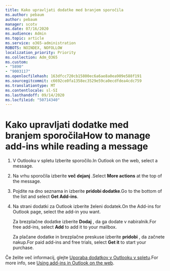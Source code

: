 ```yaml
---
title: Kako upravljati dodatke med branjem sporočila
ms.author: pebaum
author: pebaum
manager: scotv
ms.date: 07/16/2020
ms.audience: Admin
ms.topic: article
ms.service: o365-administration
ROBOTS: NOINDEX, NOFOLLOW
localization_priority: Priority
ms.collection: Adm_O365
ms.custom:
- "5890"
- "9003117"
ms.openlocfilehash: 163dfcc720cb15800ec6a6ae8a0ea909e588f191
ms.sourcegitcommit: c6692ce0fa1358ec3529e59ca0ecdfdea4cdc759
ms.translationtype: MT
ms.contentlocale: sl-SI
ms.lasthandoff: 09/14/2020
ms.locfileid: "50714340"
---
```

# <a name="how-to-manage-add-ins-while-reading-a-message"></a><span data-ttu-id="7890c-102">Kako upravljati dodatke med branjem sporočila</span><span class="sxs-lookup"><span data-stu-id="7890c-102">How to manage add-ins while reading a message</span></span>

1. <span data-ttu-id="7890c-103">V Outlooku v spletu Izberite sporočilo.</span><span class="sxs-lookup"><span data-stu-id="7890c-103">In Outlook on the web, select a message.</span></span>
    
2. <span data-ttu-id="7890c-104">Na vrhu sporočila izberite **več dejanj** .</span><span class="sxs-lookup"><span data-stu-id="7890c-104">Select **More actions** at the top of the message.</span></span>

3. <span data-ttu-id="7890c-105">Pojdite na dno seznama in izberite **pridobi dodatke**.</span><span class="sxs-lookup"><span data-stu-id="7890c-105">Go to the bottom of the list and select **Get Add-ins**.</span></span>
    
4. <span data-ttu-id="7890c-106">Na strani dodatki za Outlook izberite želeni dodatek.</span><span class="sxs-lookup"><span data-stu-id="7890c-106">On the Add-ins for Outlook page, select the add-in you want.</span></span>
    
    <span data-ttu-id="7890c-107">Za brezplačne dodatke izberite **Dodaj** , da ga dodate v nabiralnik.</span><span class="sxs-lookup"><span data-stu-id="7890c-107">For free add-ins, select **Add** to add it to your mailbox.</span></span>
    
    <span data-ttu-id="7890c-108">Za plačane dodatke in brezplačne preskuse izberite **pridobi** , da začnete nakup.</span><span class="sxs-lookup"><span data-stu-id="7890c-108">For paid add-ins and free trials, select **Get it** to start your purchase.</span></span>
    
<span data-ttu-id="7890c-109">Če želite več informacij, glejte [Uporaba dodatkov v Outlooku v spletu](https://support.microsoft.com/office/using-add-ins-in-outlook-on-the-web-8f2ce816-5df4-44a5-958c-f7f9d6dabdce).</span><span class="sxs-lookup"><span data-stu-id="7890c-109">For more info, see [Using add-ins in Outlook on the web](https://support.microsoft.com/office/using-add-ins-in-outlook-on-the-web-8f2ce816-5df4-44a5-958c-f7f9d6dabdce).</span></span>